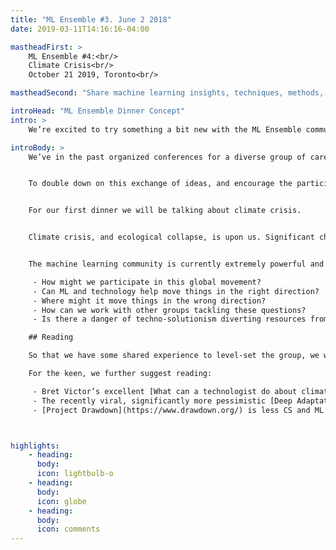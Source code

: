 ```yaml
---
title: "ML Ensemble #3. June 2 2018"
date: 2019-03-11T14:16:16-04:00

mastheadFirst: >
    ML Ensemble #4:<br/>
    Climate Crisis<br/>
    October 21 2019, Toronto<br/>

mastheadSecond: "Share machine learning insights, techniques, methods, and observations with your technical peers"

introHead: "ML Ensemble Dinner Concept"
intro: >
    We’re excited to try something a bit new with the ML Ensemble community.

introBody: >
    We’ve in the past organized conferences for a diverse group of carefully chosen highly technical machine learning leaders from industry and academia, with a focus on building community and  sharing knowledge.


    To double down on this exchange of ideas, and encourage the participation of the entire amazing ML Ensemble community, we are prototyping a new model, and organizing an even smaller group dinner of 15-20 people focused on a facilitated discussion of issues relevant to the group.


    For our first dinner we will be talking about climate crisis.


    Climate crisis, and ecological collapse, is upon us. Significant changes in our worldviews and ways of life are upcoming, and all communities are called to participate in strategies of mitigation and adaptation. We can either change or die.


    The machine learning community is currently extremely powerful and influential. However many of us have trouble knowing how we can bring our particular skill set to bear on this critical issue. A first step is for us to be having these conversations with each other. Themes that could come up:

     - How might we participate in this global movement?
     - Can ML and technology help move things in the right direction?
     - Where might it move things in the wrong direction?
     - How can we work with other groups tackling these questions?
     - Is there a danger of techno-solutionism diverting resources from better places?

    ## Reading

    So that we have some shared experience to level-set the group, we would like every participant to at least have read the recent [Tackling Climate Change with Machine Learning](https://arxiv.org/abs/1906.05433) paper, with many prominent AI researchers as co-authors.

    For the keen, we further suggest reading:

     - Bret Victor’s excellent [What can a technologist do about climate change?](http://worrydream.com/ClimateChange/).
     - The recently viral, significantly more pessimistic [Deep Adaptation](https://www.lifeworth.com/deepadaptation.pdf) paper, arguing that the case for significant social collapse is under-represented as there are major structural incentives to discourage such thought in the public arena. The paper has since led to global Deep Adaptation communities across disciplines working to understand how we might build society in the remnants of the one we are losing
     - [Project Drawdown](https://www.drawdown.org/) is less CS and ML specific, but provides many concrete suggestions of what we might do to mitigate, and is globally very influential, with global communities including [one in Toronto](https://drawdowntoronto.ca/)



highlights:
    - heading:
      body:
      icon: lightbulb-o
    - heading:
      body:
      icon: globe
    - heading:
      body:
      icon: comments
---
```

